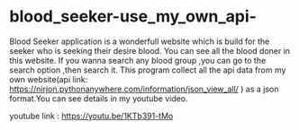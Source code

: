 # blood_seeker-use_my_own_api-

Blood Seeker application is a wonderfull website which is build for the seeker who is seeking their desire blood. You can see all the blood doner in this website. If you wanna search any blood group ,you can go to the search option ,then search it.
This program collect all the api data from my own website(api link: https://nirjon.pythonanywhere.com/information/json_view_all/ ) as a json format.You can see details in my youtube video.


youtube link : https://youtu.be/1KTb391-tMo
